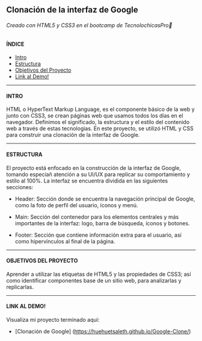 ## Clonación de la interfaz de Google 
###### Creado con HTML5 y CSS3 en el bootcamp de TecnolochicasPro🦄

#### ÍNDICE


* [ Intro](https://github.com/HuehuetSaleth/Google-Clone/edit/main/README.md#intro)
* [ Estructura](https://github.com/HuehuetSaleth/Google-Clone/edit/main/README.md#estructura)
* [ Objetivos del Proyecto](https://github.com/HuehuetSaleth/Google-Clone/edit/main/README.md#objetivos-del-proyecto)
* [ Link al Demo!](https://github.com/HuehuetSaleth/Google-Clone/edit/main/README.md#link-al-demo)


***
#### INTRO
HTML o HyperText Markup Language, es el componente básico de la web y junto con CSS3, se crean páginas web que usamos todos los días en el navegador. Definimos el significado, la estructura y el estilo del contenido web a través de estas tecnologias. 
En este proyecto, se utilizó HTML y CSS para construir una clonación de la interfaz de Google.

***
#### ESTRUCTURA
El proyecto está enfocado en la construcción de la interfaz de Google, tomando especiañ atención a su UI/UX para replicar su comportamiento y estilo al 100%. La interfaz se encuentra dividida en las siguientes secciones:


* Header: Sección donde se encuentra la navegación principal de Google, como la foto de perfil del usuario, íconos y menú.

* Main: Sección del contenedor para los elementos centrales y más importantes de la interfaz: logo, barra de búsqueda, íconos y botones.

* Footer: Sección que contiene información extra para el usuario, así como hipervínculos al final de la página.

***
#### OBJETIVOS DEL PROYECTO

Aprender a utilizar las etiquetas de HTML5 y las propiedades de CSS3; así como identificar componentes base de un sitio web, para analizarlas y replicarlas.

***
#### LINK AL DEMO! 
Visualiza mi proyecto terminado aquí:
* [Clonación de Google] (https://huehuetsaleth.github.io/Google-Clone/)
